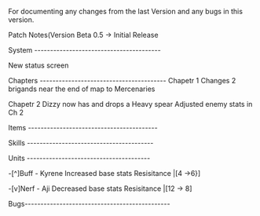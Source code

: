 For documenting any changes from the last Version and any bugs in this version. 

Patch Notes(Version Beta 0.5 -> Initial Release 

System ----------------------------------------

New status screen

Chapters ----------------------------------------
Chapetr 1
	Changes 2 brigands near the end of map to Mercenaries

Chapetr 2 
	Dizzy now has and drops a Heavy spear
	Adjusted enemy stats in Ch 2 

Items -----------------------------------------


Skills ----------------------------------------  


Units ---------------------------------------    

-[^]Buff - Kyrene
Increased base stats
Resisitance 	|[4 ->6}]

-[v]Nerf - Aji 
Decreased base stats
Resisitance 	|[12 -> 8]


Bugs----------------------------------------------
